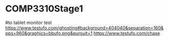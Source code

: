 # COMP3310Stage1
 
#to tablet monitor test
https://www.testufo.com/ghosting#background=404040&separation=160&pps=960&graphics=bbufo.png&pursuit=1
https://www.testufo.com/chase
